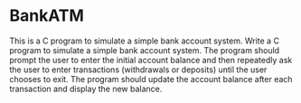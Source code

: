 # BankATM
This is a C program to simulate a simple bank account system.
Write a C program to simulate a simple bank account system. The program should prompt the user to enter the initial account balance and then repeatedly ask the user to enter transactions (withdrawals or deposits) until the user chooses to exit. The program should update the account balance after each transaction and display the new balance.